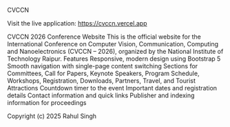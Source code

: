 CVCCN

Visit the live application: https://cvccn.vercel.app

CVCCN 2026 Conference Website
This is the official website for the International Conference on Computer Vision, Communication, Computing and Nanoelectronics (CVCCN – 2026), organized by the National Institute of Technology Raipur.
Features
Responsive, modern design using Bootstrap 5
Smooth navigation with single-page content switching
Sections for Committees, Call for Papers, Keynote Speakers, Program Schedule, Workshops, Registration, Downloads, Partners, Travel, and Tourist Attractions
Countdown timer to the event
Important dates and registration details
Contact information and quick links
Publisher and indexing information for proceedings

Copyright (c) 2025 Rahul Singh
